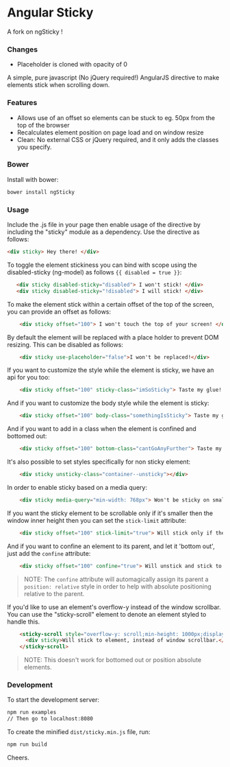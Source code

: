 Angular Sticky
==============
A fork on ngSticky !

### Changes

  * Placeholder is cloned with opacity of 0



A simple, pure javascript (No jQuery required!) AngularJS directive to make elements stick when scrolling down.

### Features

  * Allows use of an offset so elements can be stuck to eg. 50px from the top of the browser
  * Recalculates element position on page load and on window resize
  * Clean: No external CSS or jQuery required, and it only adds the classes you specify.


### Bower

Install with bower:

```bash
bower install ngSticky
```


### Usage

Include the .js file in your page then enable usage of the directive by including the "sticky" module
as a dependency. Use the directive as follows:

```html
<div sticky> Hey there! </div>
```

To toggle the element stickiness you can bind with scope using the disabled-sticky (ng-model) as follows `{{ disabled = true }}`:

 ```html
    <div sticky disabled-sticky="disabled"> I won't stick! </div>
    <div sticky disabled-sticky="!disabled"> I will stick! </div>
 ```

To make the element stick within a certain offset of the top of the screen, you can provide an offset as follows:
```html
    <div sticky offset="100"> I won't touch the top of your screen! </div>
```
By default the element will be replaced with a place holder to prevent DOM resizing.  This can be disabled as follows:
```html
    <div sticky use-placeholder="false">I won't be replaced!</div>
```
If you want to customize the style while the element is sticky, we have an api for you too:
```html
    <div sticky offset="100" sticky-class="imSoSticky"> Taste my glue! </div>
```
And if you want to customize the body style while the element is sticky:
```html
    <div sticky offset="100" body-class="somethingIsSticky"> Taste my glue! </div>
```
And if you want to add in a class when the element is confined and bottomed out:
```html
    <div sticky offset="100" bottom-class="cantGoAnyFurther"> Taste my glue! </div>
```
It's also possible to set styles specifically for non sticky element:
```html
    <div sticky unsticky-class="container--unsticky"></div>
```
In order to enable sticky based on a media query:
```html
    <div sticky media-query="min-width: 768px"> Won't be sticky on small screens! </div>
```
If you want the sticky element to be scrollable only if it's smaller then the window inner height then you can set the `stick-limit` attribute:
```html
    <div sticky offset="100" stick-limit="true"> Will stick only if the element isn't bigger then the view</div>
```
And if you want to confine an element to its parent, and let it 'bottom out', just add the `confine` attribute:
```html
    <div sticky offset="100" confine="true"> Will unstick and stick to bottom of parent element</div>
```
> NOTE: The `confine` attribute will automagically assign its parent a `position: relative` style in order to help with absolute positioning relative to the parent.

If you'd like to use an element's overflow-y instead of the window scrollbar.  You can use the "sticky-scroll" element to denote an element styled to handle this.
```html
    <sticky-scroll style="overflow-y: scroll;min-height: 1000px;display: block;">
      <div sticky>Will stick to element, instead of window scrollbar.</div>
    </sticky-scroll>
```
> NOTE: This doesn't work for bottomed out or position absolute elements.


### Development

To start the development server:

```bash
npm run examples
// Then go to localhost:8080
```

To create the minified `dist/sticky.min.js` file, run:

```bash
npm run build
```


Cheers.
